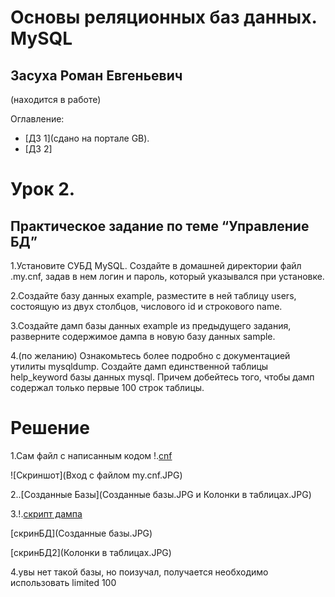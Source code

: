 # Основы реляционных баз данных. MySQL
## Засуха Роман Евгеньевич
(находится в работе)

Оглавление:
- [ДЗ 1](сдано на портале GB).
- [ДЗ 2]


# Урок 2.
## Практическое задание по теме “Управление БД”

1.Установите СУБД MySQL. Создайте в домашней директории файл .my.cnf, задав в нем логин и пароль, который указывался при установке.

2.Создайте базу данных example, разместите в ней таблицу users, состоящую из двух столбцов, числового id и строкового name.

3.Создайте дамп базы данных example из предыдущего задания, разверните содержимое дампа в новую базу данных sample.

4.(по желанию) Ознакомьтесь более подробно с документацией утилиты mysqldump. Создайте дамп единственной таблицы help_keyword базы данных mysql. Причем добейтесь того, чтобы дамп содержал только первые 100 строк таблицы.

# Решение

1.Сам файл с написанным кодом
!.[cnf](.my.cnf)

![Скриншот](Вход с файлом my.cnf.JPG)

2..[Созданные Базы](Созданные базы.JPG и Колонки в таблицах.JPG)

3.!.[скрипт дампа](example.sql)

[скринБД](Созданные базы.JPG)  

[скринБД2](Колонки в таблицах.JPG)

4.увы нет такой базы, но поизучал, получается необходимо использовать limited 100
